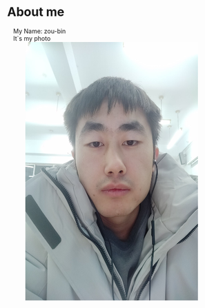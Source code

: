 # About me
&ensp;&ensp;My Name: zou-bin  
&ensp;&ensp;It`s my photo  
&ensp;&ensp;&ensp;&ensp;&ensp;&ensp;<img src="./img/me.jpg" width="400px" height="600px">

